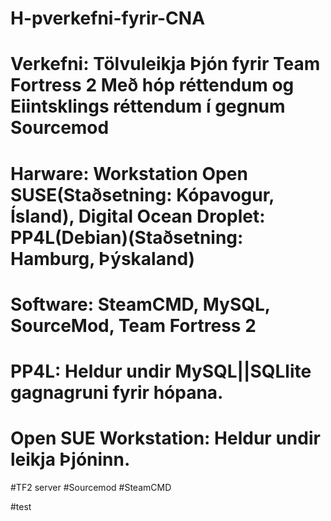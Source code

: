 # H-pverkefni-fyrir-CNA
# Verkefni: Tölvuleikja Þjón fyrir Team Fortress 2 Með hóp réttendum og Eiintsklings réttendum í gegnum Sourcemod
# Harware: Workstation Open SUSE(Staðsetning: Kópavogur, Ísland), Digital Ocean Droplet: PP4L(Debian)(Staðsetning: Hamburg, Þýskaland)
# Software: SteamCMD, MySQL, SourceMod, Team Fortress 2
#
# PP4L: Heldur undir MySQL||SQLlite gagnagruni fyrir hópana.
#
#
#
# Open SUE Workstation: Heldur undir leikja Þjóninn.
#TF2 server
#Sourcemod
#SteamCMD


#test
